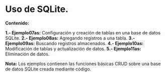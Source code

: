 # Uso de SQLite.

**Contenido:** 

**1.- Ejemplo07as:** Configuración y creación de tablas en una base de datos SQLite.
**2.- Ejemplo08as:** Agregando registros a una tabla.
**3.- Ejemplo09as:** Buscando registros almacenados.
**4.- Ejemplo10as:** Modificación de tablas y actualización de datos.
**5.- Ejemplo11as:** Eliminación de datos.

**Nota:** Los ejemplos contienen las funciones básicas CRUD sobre una base de datos SQLite creada mediante código.
